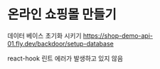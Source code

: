 # 온라인 쇼핑몰 만들기

데이터 베이스 초기화 시키기
https://shop-demo-api-01.fly.dev/backdoor/setup-database


react-hook 린트 에러가 발생하고 있지 않음

